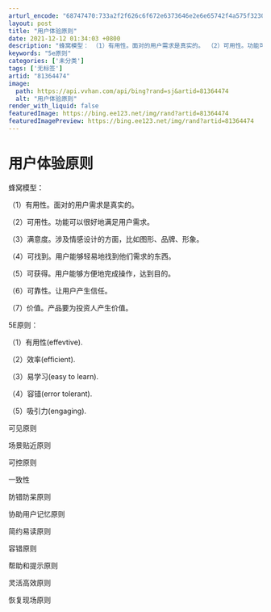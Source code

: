```yaml
---
arturl_encode: "68747470:733a2f2f626c6f672e6373646e2e6e65742f4a575f32303138:2f61727469636c652f64657461696c732f3831333634343734"
layout: post
title: "用户体验原则"
date: 2021-12-12 01:34:03 +0800
description: "蜂窝模型： （1）有用性。面对的用户需求是真实的。 （2）可用性。功能可以很好地满足用户需求。 （3"
keywords: "5e原则"
categories: ['未分类']
tags: ['无标签']
artid: "81364474"
image:
  path: https://api.vvhan.com/api/bing?rand=sj&artid=81364474
  alt: "用户体验原则"
render_with_liquid: false
featuredImage: https://bing.ee123.net/img/rand?artid=81364474
featuredImagePreview: https://bing.ee123.net/img/rand?artid=81364474
---
```


# 用户体验原则

蜂窝模型：
  
（1）有用性。面对的用户需求是真实的。
  
（2）可用性。功能可以很好地满足用户需求。
  
（3）满意度。涉及情感设计的方面，比如图形、品牌、形象。
  
（4）可找到。用户能够轻易地找到他们需求的东西。
  
（5）可获得。用户能够方便地完成操作，达到目的。
  
（6）可靠性。让用户产生信任。
  
（7）价值。产品要为投资人产生价值。

5E原则：
  
（1）有用性(effevtive).
  
（2）效率(efficient).
  
（3）易学习(easy to learn).
  
（4）容错(error tolerant).
  
（5）吸引力(engaging).

可见原则
  
场景贴近原则
  
可控原则
  
一致性
  
防错防呆原则
  
协助用户记忆原则
  
简约易读原则
  
容错原则
  
帮助和提示原则
  
灵活高效原则
  
恢复现场原则